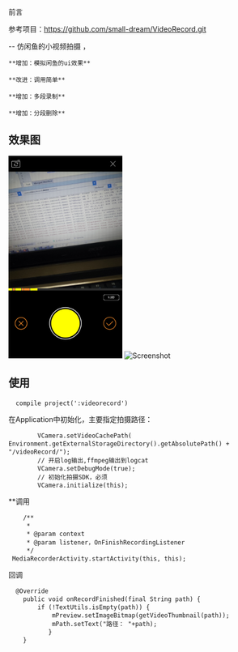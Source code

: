 前言

参考项目：https://github.com/small-dream/VideoRecord.git

--
仿闲鱼的小视频拍摄 ，
	
	**增加：模拟闲鱼的ui效果**
	
	**改进：调用简单**
	
	**增加：多段录制**
	
	**增加：分段删除** 


效果图
---
<img src="work/Screenshot_1.png" height="400" alt="Screenshot"/>  
<img src="work/Screenshot_2.gif" height="400" alt="Screenshot"/>

使用
----
```
  compile project(':videorecord')
```

在Application中初始化，主要指定拍摄路径：

```
        VCamera.setVideoCachePath( Environment.getExternalStorageDirectory().getAbsolutePath() + "/videoRecord/");
        // 开启log输出,ffmpeg输出到logcat
        VCamera.setDebugMode(true);
        // 初始化拍摄SDK，必须
        VCamera.initialize(this);

```

**调用

```
    /**
     *
     * @param context
     * @param listener，OnFinishRecordingListener
     */
 MediaRecorderActivity.startActivity(this, this);
```

回调

```
  @Override
    public void onRecordFinished(final String path) {
        if (!TextUtils.isEmpty(path)) {
            mPreview.setImageBitmap(getVideoThumbnail(path));
            mPath.setText("路径： "+path);
           }
    }
```
